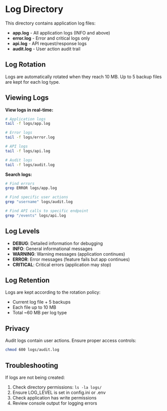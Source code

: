 # Log Directory

This directory contains application log files:

- **app.log** - All application logs (INFO and above)
- **error.log** - Error and critical logs only
- **api.log** - API request/response logs
- **audit.log** - User action audit trail

## Log Rotation

Logs are automatically rotated when they reach 10 MB.
Up to 5 backup files are kept for each log type.

## Viewing Logs

**View logs in real-time:**
```bash
# Application logs
tail -f logs/app.log

# Error logs
tail -f logs/error.log

# API logs
tail -f logs/api.log

# Audit logs
tail -f logs/audit.log
```

**Search logs:**
```bash
# Find errors
grep ERROR logs/app.log

# Find specific user actions
grep "username" logs/audit.log

# Find API calls to specific endpoint
grep "/events" logs/api.log
```

## Log Levels

- **DEBUG**: Detailed information for debugging
- **INFO**: General informational messages
- **WARNING**: Warning messages (application continues)
- **ERROR**: Error messages (feature fails but app continues)
- **CRITICAL**: Critical errors (application may stop)

## Log Retention

Logs are kept according to the rotation policy:
- Current log file + 5 backups
- Each file up to 10 MB
- Total ~60 MB per log type

## Privacy

Audit logs contain user actions. Ensure proper access controls:
```bash
chmod 600 logs/audit.log
```

## Troubleshooting

If logs are not being created:
1. Check directory permissions: `ls -la logs/`
2. Ensure LOG_LEVEL is set in config.ini or .env
3. Check application has write permissions
4. Review console output for logging errors
